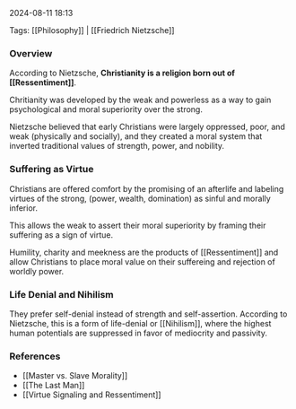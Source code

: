
2024-08-11 18:13

Tags: [[Philosophy]] | [[Friedrich Nietzsche]]

### Overview
According to Nietzsche, **Christianity is a religion born out of [[Ressentiment]]**. 

Chritianity was developed by the weak and powerless as a way to gain psychological and moral superiority over the strong. 

Nietzsche believed that early Christians were largely oppressed, poor, and weak (physically and socially), and they created a moral system that inverted traditional values of strength, power, and nobility.

### Suffering as Virtue
Christians are offered comfort by the promising of an afterlife and labeling virtues of the strong, (power, wealth, domination) as sinful and morally inferior.

This allows the weak to assert their moral superiority by framing their suffering as a sign of virtue.

Humility, charity and meekness are the products of [[Ressentiment]] and allow Christians to place moral value on their suffereing and rejection of worldly power.

### Life Denial and Nihilism
They prefer self-denial instead of strength and self-assertion. According to Nietzsche, this is a form of life-denial or [[Nihilism]], where the highest human potentials are suppressed in favor of mediocrity and passivity.


### References
- [[Master vs. Slave Morality]]
- [[The Last Man]]
- [[Virtue Signaling and Ressentiment]]

